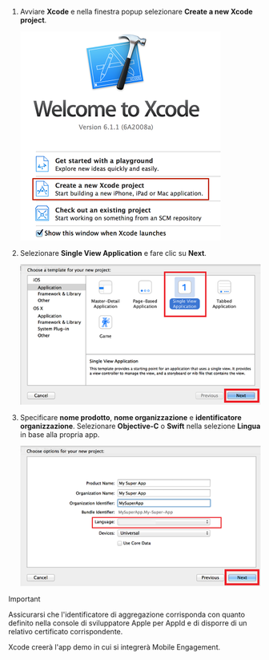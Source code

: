 1. Avviare **Xcode** e nella finestra popup selezionare **Create a new Xcode project**.
   
    ![](./media/mobile-engagement-create-new-ios-app/xcode-new-project.png)
2. Selezionare **Single View Application** e fare clic su **Next**.
   
    ![](./media/mobile-engagement-create-new-ios-app/xcode-simple-view.png)
3. Specificare **nome prodotto**, **nome organizzazione** e **identificatore organizzazione**. Selezionare **Objective-C** o **Swift** nella selezione **Lingua** in base alla propria app.
   
    ![](./media/mobile-engagement-create-new-ios-app/xcode-project-props.png)

> [!IMPORTANT]
> Assicurarsi che l'identificatore di aggregazione corrisponda con quanto definito nella console di sviluppatore Apple per AppId e di disporre di un relativo certificato corrispondente.
> 
> 

Xcode creerà l'app demo in cui si integrerà Mobile Engagement.

<!---HONumber=Oct15_HO3-->